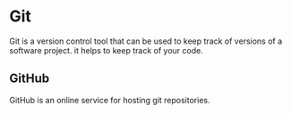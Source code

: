 # Git

Git is a version control tool that can be used to keep track of versions of a software project.
it helps to keep track of your code.

## GitHub

GitHub is an online service for hosting git repositories.
